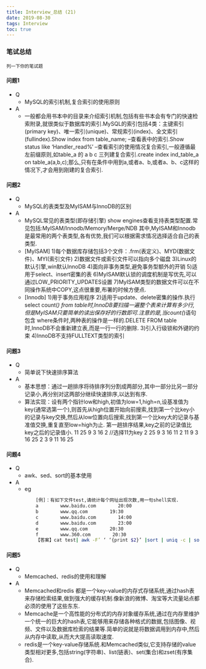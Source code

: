 ```yaml
---
title: Interview_总结 (21)
date: 2019-08-30
tags: Interview
toc: true
---
```


### 笔试总结
    列一下你的笔试题
    
<!-- more -->

#### 问题1
- Q
    * MySQL的索引机制,复合索引的使用原则
- A
    * 一般都会用书本中的目录来介绍索引机制,包括有些书本会有专门的快速检索附录,就很类似于数据库的索引.MySQL的索引包括4类：主键索引(primary key)、唯一索引(unique)、常规索引(index)、全文索引(fullindex).Show index from table_name; –查看表中的索引.Show status like ‘Handler_read%’ –查看索引的使用情况复合索引,一般遵循最左前缀原则,如table_a 的 a b c 三列建复合索引.create index ind_table_a on table_a(a,b,c);那么,只有在条件中用到a,或者a、b,或者a、b、c这样的情况下,才会用到刚建的复合索引.
    
#### 问题2
- Q
    * MySQL的表类型及MyISAM与InnoDB的区别
- A
    * MySQL常见的表类型(即存储引擎)
    show engines查看支持表类型配置.常见包括:MyISAM/Innodb/Memory/Merge/NDB
    其中,MyISAM和Innodb是最常用的两个表类型,各有优势,我们可以根据需求情况选择适合自己的表类型.
    * \[MyISAM]
    1)每个数据库存储包括3个文件：.frm(表定义)、MYD(数据文件)、MYI(索引文件)
    2)数据文件或索引文件可以指向多个磁盘
    3)Linux的默认引擎,win默认InnoDB
    4)面向非事务类型,避免事务型额外的开销
    5)适用于select、insert密集的表
    6)MyISAM默认锁的调度机制是写优先,可以通过LOW_PRIORITY_UPDATES设置
    7)MyISAM类型的数据文件可以在不同操作系统中COPY,这点很重要,布署的时候方便点.
    * \[Innodb]
    1)用于事务应用程序
    2)适用于update、delete密集的操作.执行select count(*) from table时,InnoDB要扫描一遍整个表来计算有多少行,但是MyISAM只要简单的读出保存好的行数即可.注意的是,当count(*)语句包含 where条件时,两种表的操作是一样的.DELETE FROM table时,InnoDB不会重新建立表,而是一行一行的删除.
    3)引入行级锁和外键的约束
    4)InnoDB不支持FULLTEXT类型的索引


#### 问题3
- Q
    * 简单说下快速排序算法
- A
    * 基本思想：通过一趟排序将待排序列分割成两部分,其中一部分比另一部分记录小,再分别对这两部分继续快速排序,以达到有序.
    * 算法实现：设有两个指针low和high,初值为low=1,high=n,设基准值为key(通常选第一个),则首先从high位置开始向前搜索,找到第一个比key小的记录与key交换,然后从low位置向后搜索,找到第一个比key大的记录与基准值交换,重复直至low=high为止.
    第一趟排序结果,key之前的记录值比key之后的记录值小.
    11 25 9 3 16 2 //选择11为key
    2 25 9 3 16 11
    2 11 9 3 16 25
    2 3 9 11 16 25

#### 问题4
- Q
    * awk、sed、sort的基本使用
- A
    * eg
        ```bash
            [例]：有如下文件test,请统计每个网址出现次数,用一句shell实现.
            a        www.baidu.com        20:00
            b        www.qq.com        19:30
            c        www.baidu.com        14:00
            d        www.baidu.com        23:00
            e        www.qq.com        20:30
            f        www.360.com        20:30
            【答案】cat test| awk -F’ ‘ ‘{print $2}’ |sort | uniq -c | sort -rn
        ```

#### 问题5
- Q
    * Memcached、redis的使用和理解
- A
    * Memcached和redis 都是一个key-value的内存式存储系统,通过hash表来存储检索结果,做到强大的缓存机制.像新浪的微博、淘宝等大流量站点都必须的使用了这些东东.
    * Memcache是一个高性能的分布式的内存对象缓存系统,通过在内存里维护一个统一的巨大的hash表,它能够用来存储各种格式的数据,包括图像、视频、文件以及数据库检索的结果等.简单的说就是将数据调用到内存中,然后从内存中读取,从而大大提高读取速度.
    * redis是一个key-value存储系统.和Memcached类似,它支持存储的value类型相对更多,包括string(字符串)、list(链表)、set(集合)和zset(有序集合).

